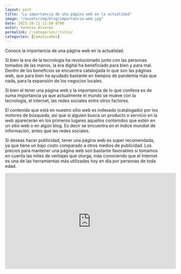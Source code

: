 ```yaml
---
layout: post
title: "La importancia de una página web en la actualidad"
image: "/assets/img/blog/importancia-web.jpg"
date: 2021-10-11 11:50 0700
autor: Vanessa Álvarez
permalink: /:categories/:title/
categories: [Comunicados]
---
```


Conoce la importancia de una página web en la actualidad.



Si bien la era de la tecnología ha revolucionado junto con las personas tomados de las manos, la era digital ha beneficiado para bien y para mal. Dentro de los beneficios se encuentra catalogada lo que son las páginas web, que para bien ha ayudado bastante en tiempos de pandemia más que nada, para la expansión de los negocios locales.

Si bien el tener una página web y la importancia de lo que conlleva es de suma importancia ya que actualmente el mundo se mueve con la tecnología, el internet, las redes sociales entre otros factores.

El contenido que está en nuestro sitio web es indexado (catalogado) por los motores de búsqueda, así que si alguien busca un producto o servicio en la web aparecerán en los primeros lugares aquellos contenidos que estén en un sitio web o en algún blog. Es decir se encuentra en el índice mundial de información, antes que las redes sociales.

Si deseas hacer publicidad, tener una página web es super recomendada, ya que tiene un bajo costo comparado a otros medios de publicidad. Los precios para mantener una página web son bastante favorables si tomamos en cuenta las miles de ventajas que otorga, más conociendo que el Internet es una de las herramientas más utilizadas hoy en día por personas de toda edad.


<div class="embed-responsive embed-responsive-16by9">

<iframe width="560" height="315" src="https://www.youtube.com/embed/n218L4m_KuQ" title="YouTube video player" frameborder="0" allow="accelerometer; autoplay; clipboard-write; encrypted-media; gyroscope; picture-in-picture" allowfullscreen></iframe>
